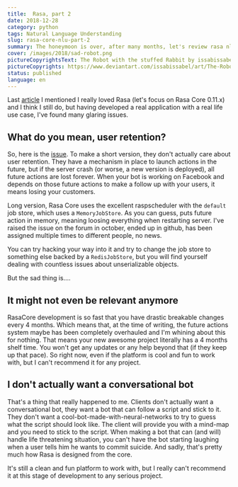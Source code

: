 ```yaml
---
title:  Rasa, part 2
date: 2018-12-28
category: python
tags: Natural Language Understanding
slug: rasa-core-nlu-part-2
summary: The honeymoon is over, after many months, let's review rasa nlu+core (0.11.x) as it is right now.
cover: /images/2018/sad-robot.png
pictureCopyrightsText: The Robot with the stuffed Rabbit by issabissabel
pictureCopyrights: https://www.deviantart.com/issabissabel/art/The-Robot-with-the-stuffed-Rabbit-413625229
status: published
language: en
---
```


Last [article]({filename}/articles/2018/rasa.md) I mentioned I really loved Rasa (let's focus on Rasa Core 0.11.x) and I think I still do, but having developed a real application with a real life use case, I've found many glaring issues.

What do you mean, user retention?
---------------------------------

So, here is the [issue](https://github.com/RasaHQ/rasa_core/issues/1306). To make a short version, they don't actually care about user retention. They have a mechanism in place to launch actions in the future, but if the server crash (or worse, a new version is deployed), all future actions are lost forever. When your bot is working on Facebook and depends on those future actions to make a follow up with your users, it means losing your customers.

Long version, Rasa Core uses the excellent raspscheduler with the `default` job store, which uses a `MemoryJobStore`. As you can guess, puts future action in memory, meaning loosing everything when restarting server. I've raised the issue on the forum in october, ended up in github, has been assigned multiple times to different people, no news.

You can try hacking your way into it and try to change the job store to something else backed by a `RedisJobStore`, but you will find yourself dealing with countless issues about unserializable objects.

But the sad thing is....

It might not even be relevant anymore
-------------------------------------

RasaCore development is so fast that you have drastic breakable changes every 4 months. Which means that, at the time of writing, the future actions system maybe has been completely overhauled and I'm whining about this for nothing. That means your new awesome project literally has a 4 months shelf time. You won't get any updates or any help beyond that (if they keep up that pace). So right now, even if the platform is cool and fun to work with, but I can't recommend it for any project.

I don't actually want a conversational bot
------------------------------------------

That's a thing that really happened to me. Clients don't actually want a conversational bot, they want a bot that can follow a script and stick to it. They don't want a cool-bot-made-with-neural-networks to try to guess what the script should look like. The client will provide you with a mind-map and you need to stick to the script. When making a bot that can (and will) handle life threatening situation, you can't have the bot starting laughing when a user tells him he wants to commit suicide. And sadly, that's pretty much how Rasa is designed from the core. 

It's still a clean and fun platform to work with, but I really can't recommend it at this stage of development to any serious project.
